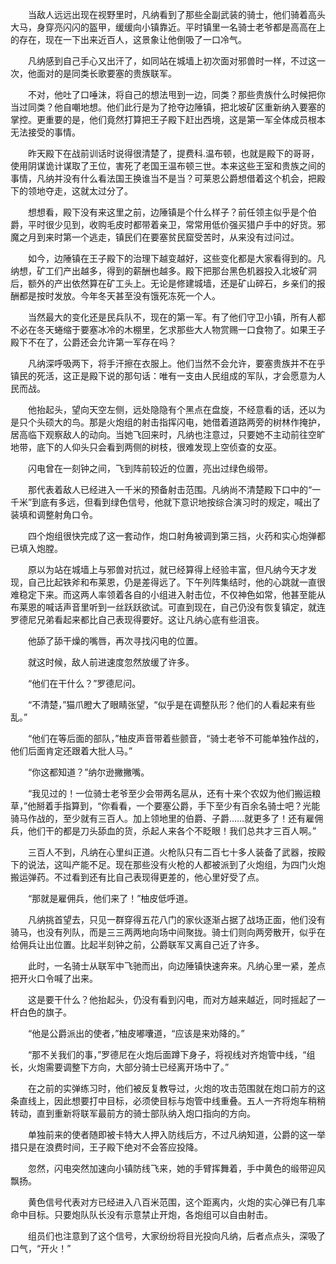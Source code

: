　　当敌人远远出现在视野里时，凡纳看到了那些全副武装的骑士，他们骑着高头大马，身穿亮闪闪的盔甲，缓缓向小镇靠近。平时镇里一名骑士老爷都是高高在上的存在，现在一下出来近百人，这景象让他倒吸了一口冷气。

　　凡纳感到自己手心又出汗了，如同站在城墙上初次面对邪兽时一样，不过这一次，他面对的是同类长歌要塞的贵族联军。

　　不对，他吐了口唾沫，将自己的想法甩到一边，同类？那些贵族什么时候把你当过同类？他自嘲地想。他们此行是为了抢夺边陲镇，把北坡矿区重新纳入要塞的掌控。更重要的是，他们竟然打算把王子殿下赶出西境，这是第一军全体成员根本无法接受的事情。

　　昨天殿下在战前训话时说得很清楚了，提费科.温布顿，也就是殿下的哥哥，使用阴谋诡计谋取了王位，害死了老国王温布顿三世。本来这些王室和贵族之间的事情，凡纳并没有什么看法国王换谁当不是当？可莱恩公爵想借着这个机会，把殿下的领地夺走，这就太过分了。

　　想想看，殿下没有来这里之前，边陲镇是个什么样子？前任领主似乎是个伯爵，平时很少见到，收购毛皮时都带着亲卫，常常用低价强买猎户手中的好货。邪魔之月到来时第一个逃走，镇民们在要塞贫民窟受苦时，从来没有过问过。

　　如今，边陲镇在王子殿下的治理下越变越好，这些变化都是大家看得到的。凡纳想，矿工们产出越多，得到的薪酬也越多。殿下把那台黑色机器投入北坡矿洞后，额外的产出依然算在矿工头上。无论是修建城墙，还是矿山碎石，乡亲们的报酬都是按时发放。今年冬天甚至没有饿死冻死一个人。

　　当然最大的变化还是民兵队不，现在的第一军。有了他们守卫小镇，所有人都不必在冬天蜷缩于要塞冰冷的木棚里，乞求那些大人物赏赐一口食物了。如果王子殿下不在了，公爵还会允许第一军存在吗？

　　凡纳深呼吸两下，将手汗擦在衣服上。他们当然不会允许，要塞贵族并不在乎镇民的死活，这正是殿下说的那句话：唯有一支由人民组成的军队，才会愿意为人民而战。

　　他抬起头，望向天空左侧，远处隐隐有个黑点在盘旋，不经意看的话，还以为是只个头硕大的鸟。那是火炮组的射击指挥闪电，她借着道路两旁的树林作掩护，居高临下观察敌人的动向。当她飞回来时，凡纳也注意过，只要她不主动前往空旷地带，底下的人仰头只会看到两侧的树枝，很难发现上空侦查的女巫。

　　闪电曾在一刻钟之间，飞到阵前较近的位置，亮出过绿色缎带。

　　那代表着敌人已经进入一千米的预备射击范围。凡纳尚不清楚殿下口中的“一千米”到底有多远，但看到绿色信号，他就下意识地按综合演习时的规定，喊出了装填和调整射角口令。

　　四个炮组很快完成了这一套动作，炮口射角被调到第三挡，火药和实心炮弹都已填入炮膛。

　　原以为站在城墙上与邪兽对抗过，就已经算得上经验丰富，但凡纳今天才发现，自己比起铁斧和布莱恩，仍是差得远了。下午列阵集结时，他的心跳就一直很难稳定下来。而这两人率领着各自的小组进入射击位，不仅神色如常，他甚至能从布莱恩的喊话声音里听到一丝跃跃欲试。可直到现在，自己仍没有恢复镇定，就连罗德尼兄弟看起来都比自己表现得要好。这让凡纳心底有些沮丧。

　　他舔了舔干燥的嘴唇，再次寻找闪电的位置。

　　就这时候，敌人前进速度忽然放缓了许多。

　　“他们在干什么？”罗德尼问。

　　“不清楚，”猫爪瞪大了眼睛张望，“似乎是在调整队形？他们的人看起来有些乱。”

　　“他们在等后面的部队，”柚皮声音带着些颤音，“骑士老爷不可能单独作战的，他们后面肯定还跟着大批人马。”

　　“你这都知道？”纳尔逊撇撇嘴。

　　“我见过的！一位骑士老爷至少会带两名扈从，还有十来个农奴为他们搬运粮草，”他掰着手指算到，“你看看，一个要塞公爵，手下至少有百余名骑士吧？光能骑马作战的，至少就有三百人。加上领地里的伯爵、子爵……就更多了！还有雇佣兵，他们干的都是刀头舔血的货，杀起人来各个不眨眼！我们总共才三百人啊。”

　　三百人不到，凡纳在心里纠正道。火枪队只有二百七十多人装备了武器，按殿下的说法，这叫产能不足。现在那些没有火枪的人都被派到了火炮组，为四门火炮搬运弹药。不过看到还有比自己表现得更差的，他心里好受了点。

　　“那就是雇佣兵，他们来了！”柚皮低呼道。

　　凡纳挑首望去，只见一群穿得五花八门的家伙逐渐占据了战场正面，他们没有骑马，也没有列队，而是三三两两地向场中间聚拢。骑士们则向两旁散开，似乎在给佣兵让出位置。比起半刻钟之前，公爵联军又离自己近了许多。

　　此时，一名骑士从联军中飞驰而出，向边陲镇快速奔来。凡纳心里一紧，差点把开火口令喊了出来。

　　这是要干什么？他抬起头，仍没有看到闪电，而对方越来越近，同时摇起了一杆白色的旗子。

　　“他是公爵派出的使者，”柚皮嘟囔道，“应该是来劝降的。”

　　“那不关我们的事，”罗德尼在火炮后面蹲下身子，将视线对齐炮管中线，“组长，火炮需要调整下方向，大部分骑士已经离开场中了。”

　　在之前的实弹练习时，他们被反复教导过，火炮的攻击范围就在炮口前方的这条直线上，因此想要打中目标，必须使目标与炮管中线重叠。五人一齐将炮车稍稍转动，直到重新将联军最前方的骑士部队纳入炮口指向的方向。

　　单独前来的使者随即被卡特大人押入防线后方，不过凡纳知道，公爵的这一举措只是在浪费时间，王子殿下绝对不会答应投降。

　　忽然，闪电突然加速向小镇防线飞来，她的手臂挥舞着，手中黄色的缎带迎风飘扬。

　　黄色信号代表对方已经进入八百米范围，这个距离内，火炮的实心弹已有几率命中目标。只要炮队队长没有示意禁止开炮，各炮组可以自由射击。

　　组员们也注意到了这个信号，大家纷纷将目光投向凡纳，后者点点头，深吸了口气，“开火！”
